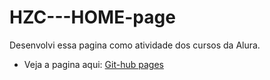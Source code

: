 # HZC---HOME-page
Desenvolvi essa pagina como atividade dos cursos da Alura.


- Veja a pagina aqui: [Git-hub pages](https://nayseboy.github.io/HZC---HOME-page/)
